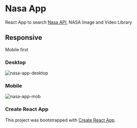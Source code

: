 # Nasa App

React App to search [Nasa API](https://api.nasa.gov/?search=https%3A%2F%2Fimages-api.nasa.gov%2Fsearch%3Fq%3D), NASA Image and Video Library 

## Responsive
Mobile first

### Desktop
![nasa-app-desktop](https://user-images.githubusercontent.com/30567608/79126465-43906f80-7da0-11ea-84dc-764f1b524ecb.gif)


### Mobile
![nasa-app-mob](https://user-images.githubusercontent.com/30567608/79126486-4f7c3180-7da0-11ea-9c87-8dc4d9180e79.gif)


### Create React App
This project was bootstrapped with [Create React App](https://github.com/facebook/create-react-app).

